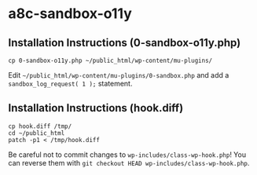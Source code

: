 # a8c-sandbox-o11y

## Installation Instructions (0-sandbox-o11y.php)

`cp 0-sandbox-o11y.php ~/public_html/wp-content/mu-plugins/`

Edit `~/public_html/wp-content/mu-plugins/0-sandbox.php` and add a `sandbox_log_request( 1 );` statement.

## Installation Instructions (hook.diff)

```
cp hook.diff /tmp/
cd ~/public_html
patch -p1 < /tmp/hook.diff
```

Be careful not to commit changes to `wp-includes/class-wp-hook.php`! You can
reverse them with `git checkout HEAD wp-includes/class-wp-hook.php`.

